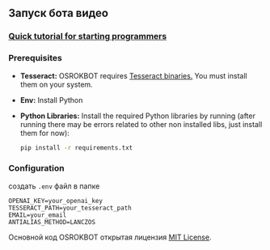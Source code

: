
## Запуск бота видео

### [Quick tutorial for starting programmers](https://youtu.be/xBQC3M0O-B8)

### Prerequisites

- **Tesseract:** OSROKBOT requires [Tesseract binaries.](https://github.com/UB-Mannheim/tesseract/wiki) You must install them on your system.
- **Env:** Install Python
- **Python Libraries:** Install the required Python libraries by running (after running there may be errors related to other non installed libs, just install them for now):

  ```bash
  pip install -r requirements.txt
  ```

### Configuration

создать `.env` файл в папке

```env
OPENAI_KEY=your_openai_key
TESSERACT_PATH=your_tesseract_path
EMAIL=your_email
ANTIALIAS_METHOD=LANCZOS
```

Основной код OSROKBOT открытая лицензия [MIT License](LICENSE).
